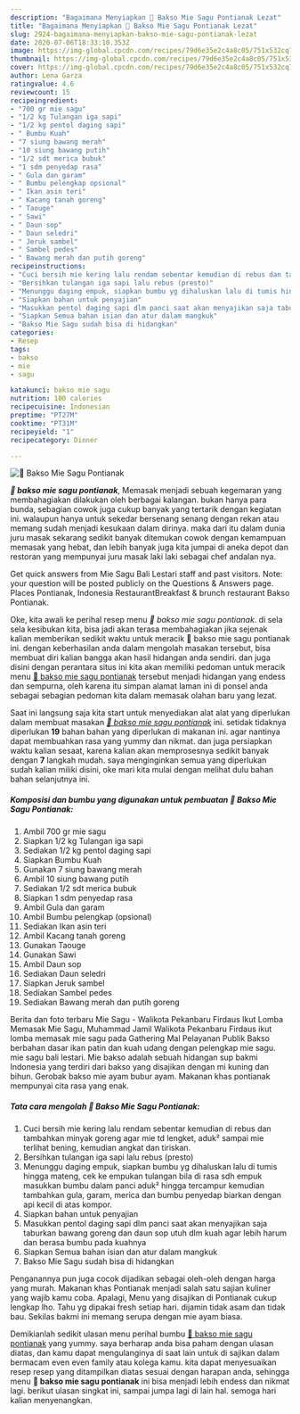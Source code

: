 ```yaml
---
description: "Bagaimana Menyiapkan 🍂 Bakso Mie Sagu Pontianak Lezat"
title: "Bagaimana Menyiapkan 🍂 Bakso Mie Sagu Pontianak Lezat"
slug: 2924-bagaimana-menyiapkan-bakso-mie-sagu-pontianak-lezat
date: 2020-07-06T18:33:10.353Z
image: https://img-global.cpcdn.com/recipes/79d6e35e2c4a8c05/751x532cq70/🍂-bakso-mie-sagu-pontianak-foto-resep-utama.jpg
thumbnail: https://img-global.cpcdn.com/recipes/79d6e35e2c4a8c05/751x532cq70/🍂-bakso-mie-sagu-pontianak-foto-resep-utama.jpg
cover: https://img-global.cpcdn.com/recipes/79d6e35e2c4a8c05/751x532cq70/🍂-bakso-mie-sagu-pontianak-foto-resep-utama.jpg
author: Lena Garza
ratingvalue: 4.6
reviewcount: 15
recipeingredient:
- "700 gr mie sagu"
- "1/2 kg Tulangan iga sapi"
- "1/2 kg pentol daging sapi"
- " Bumbu Kuah"
- "7 siung bawang merah"
- "10 siung bawang putih"
- "1/2 sdt merica bubuk"
- "1 sdm penyedap rasa"
- " Gula dan garam"
- " Bumbu pelengkap opsional"
- " Ikan asin teri"
- " Kacang tanah goreng"
- " Taouge"
- " Sawi"
- " Daun sop"
- " Daun seledri"
- " Jeruk sambel"
- " Sambel pedes"
- " Bawang merah dan putih goreng"
recipeinstructions:
- "Cuci bersih mie kering lalu rendam sebentar kemudian di rebus dan tambahkan minyak goreng agar mie td lengket, aduk² sampai mie terlihat bening, kemudian angkat dan tiriskan."
- "Bersihkan tulangan iga sapi lalu rebus (presto)"
- "Menunggu daging empuk, siapkan bumbu yg dihaluskan lalu di tumis hingga mateng, cek ke empukan tulangan bila di rasa sdh empuk masukkan bumbu dalam panci aduk² hingga tercampur kemudian tambahkan gula, garam, merica dan bumbu penyedap biarkan dengan api kecil di atas kompor."
- "Siapkan bahan untuk penyajian"
- "Masukkan pentol daging sapi dlm panci saat akan menyajikan saja taburkan bawang goreng dan daun sop utuh dlm kuah agar lebih harum dan berasa bumbu pada kuahnya"
- "Siapkan Semua bahan isian dan atur dalam mangkuk"
- "Bakso Mie Sagu sudah bisa di hidangkan"
categories:
- Resep
tags:
- bakso
- mie
- sagu

katakunci: bakso mie sagu 
nutrition: 100 calories
recipecuisine: Indonesian
preptime: "PT27M"
cooktime: "PT31M"
recipeyield: "1"
recipecategory: Dinner

---
```



![🍂 Bakso Mie Sagu Pontianak](https://img-global.cpcdn.com/recipes/79d6e35e2c4a8c05/751x532cq70/🍂-bakso-mie-sagu-pontianak-foto-resep-utama.jpg)

<b><i>🍂 bakso mie sagu pontianak</i></b>, Memasak menjadi sebuah kegemaran yang membahagiakan dilakukan oleh berbagai kalangan. bukan hanya para bunda, sebagian cowok juga cukup banyak yang tertarik dengan kegiatan ini. walaupun hanya untuk sekedar bersenang senang dengan rekan atau memang sudah menjadi kesukaan dalam dirinya. maka dari itu dalam dunia juru masak sekarang sedikit banyak ditemukan cowok dengan kemampuan memasak yang hebat, dan lebih banyak juga kita jumpai di aneka depot dan restoran yang mempunyai juru masak laki laki sebagai chef andalan nya.

Get quick answers from Mie Sagu Bali Lestari staff and past visitors. Note: your question will be posted publicly on the Questions &amp; Answers page. Places Pontianak, Indonesia RestaurantBreakfast &amp; brunch restaurant Bakso Pontianak.

Oke, kita awali ke perihal resep menu <i>🍂 bakso mie sagu pontianak</i>. di sela sela kesibukan kita, bisa jadi akan terasa membahagiakan jika sejenak kalian memberikan sedikit waktu untuk meracik 🍂 bakso mie sagu pontianak ini. dengan keberhasilan anda dalam mengolah masakan tersebut, bisa membuat diri kalian bangga akan hasil hidangan anda sendiri. dan juga disini dengan perantara situs ini kita akan memiliki pedoman untuk meracik menu <u>🍂 bakso mie sagu pontianak</u> tersebut menjadi hidangan yang endess dan sempurna, oleh karena itu simpan alamat laman ini di ponsel anda sebagai sebagian pedoman kita dalam memasak olahan baru yang lezat.


Saat ini langsung saja kita start untuk menyediakan alat alat yang diperlukan dalam membuat masakan <u><i>🍂 bakso mie sagu pontianak</i></u> ini. setidak tidaknya diperlukan <b>19</b> bahan bahan yang diperlukan di makanan ini. agar nantinya dapat membuahkan rasa yang yummy dan nikmat. dan juga persiapkan waktu kalian sesaat, karena kalian akan memprosesnya sedikit banyak dengan <b>7</b> langkah mudah. saya menginginkan semua yang diperlukan sudah kalian miliki disini, oke mari kita mulai dengan melihat dulu bahan bahan selanjutnya ini.

<!--inarticleads1-->

##### Komposisi dan bumbu yang digunakan untuk pembuatan 🍂 Bakso Mie Sagu Pontianak:

1. Ambil 700 gr mie sagu
1. Siapkan 1/2 kg Tulangan iga sapi
1. Sediakan 1/2 kg pentol daging sapi
1. Siapkan  Bumbu Kuah
1. Gunakan 7 siung bawang merah
1. Ambil 10 siung bawang putih
1. Sediakan 1/2 sdt merica bubuk
1. Siapkan 1 sdm penyedap rasa
1. Ambil  Gula dan garam
1. Ambil  Bumbu pelengkap (opsional)
1. Sediakan  Ikan asin teri
1. Ambil  Kacang tanah goreng
1. Gunakan  Taouge
1. Gunakan  Sawi
1. Ambil  Daun sop
1. Sediakan  Daun seledri
1. Siapkan  Jeruk sambel
1. Sediakan  Sambel pedes
1. Sediakan  Bawang merah dan putih goreng


Berita dan foto terbaru Mie Sagu - Walikota Pekanbaru Firdaus Ikut Lomba Memasak Mie Sagu, Muhammad Jamil Walikota Pekanbaru Firdaus ikut lomba memasak mie sagu pada Gathering Mal Pelayanan Publik Bakso berbahan dasar ikan patin dan kuah udang dengan pelengkap mie sagu. mie sagu bali lestari. Mie bakso adalah sebuah hidangan sup bakmi Indonesia yang terdiri dari bakso yang disajikan dengan mi kuning dan bihun. Gerobak bakso mie ayam bubur ayam. Makanan khas pontianak mempunyai cita rasa yang enak. 

<!--inarticleads2-->

##### Tata cara mengolah 🍂 Bakso Mie Sagu Pontianak:

1. Cuci bersih mie kering lalu rendam sebentar kemudian di rebus dan tambahkan minyak goreng agar mie td lengket, aduk² sampai mie terlihat bening, kemudian angkat dan tiriskan.
1. Bersihkan tulangan iga sapi lalu rebus (presto)
1. Menunggu daging empuk, siapkan bumbu yg dihaluskan lalu di tumis hingga mateng, cek ke empukan tulangan bila di rasa sdh empuk masukkan bumbu dalam panci aduk² hingga tercampur kemudian tambahkan gula, garam, merica dan bumbu penyedap biarkan dengan api kecil di atas kompor.
1. Siapkan bahan untuk penyajian
1. Masukkan pentol daging sapi dlm panci saat akan menyajikan saja taburkan bawang goreng dan daun sop utuh dlm kuah agar lebih harum dan berasa bumbu pada kuahnya
1. Siapkan Semua bahan isian dan atur dalam mangkuk
1. Bakso Mie Sagu sudah bisa di hidangkan


Penganannya pun juga cocok dijadikan sebagai oleh-oleh dengan harga yang murah. Makanan khas Pontianak menjadi salah satu sajian kuliner yang wajib kamu coba. Apalagi, Menu yang disajikan di Pontianak cukup lengkap lho. Tahu yg dipakai fresh setiap hari. dijamin tidak asam dan tidak bau. Sekilas bakmi ini memang serupa dengan mie ayam biasa. 

Demikianlah sedikit ulasan menu perihal bumbu <u>🍂 bakso mie sagu pontianak</u> yang yummy. saya berharap anda bisa paham dengan ulasan diatas, dan kamu dapat mengulanginya di saat lain untuk di sajikan dalam bermacam even even family atau kolega kamu. kita dapat menyesuaikan resep resep yang ditampilkan diatas sesuai dengan harapan anda, sehingga menu <b>🍂 bakso mie sagu pontianak</b> ini bisa menjadi lebih endess dan nikmat lagi. berikut ulasan singkat ini, sampai jumpa lagi di lain hal. semoga hari kalian menyenangkan.
